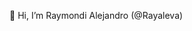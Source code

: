 👋 Hi, I’m Raymondi Alejandro (@Rayaleva)

<!---
Rayaleva/Rayaleva is a ✨ special ✨ repository because its `README.md` (this file) appears on your GitHub profile.
You can click the Preview link to take a look at your changes.
--->
